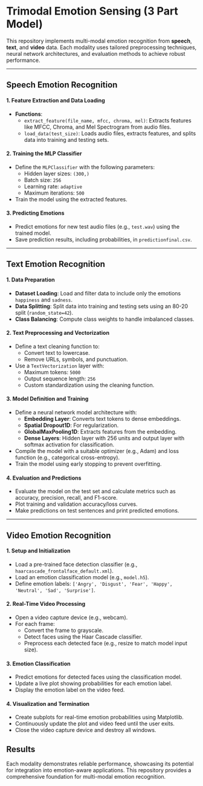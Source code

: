# **Trimodal Emotion Sensing (3 Part Model)**

This repository implements multi-modal emotion recognition from **speech**, **text**, and **video** data. Each modality uses tailored preprocessing techniques, neural network architectures, and evaluation methods to achieve robust performance.

---

## **Speech Emotion Recognition**

#### 1. **Feature Extraction and Data Loading**  
- **Functions**:  
  - `extract_feature(file_name, mfcc, chroma, mel)`: Extracts features like MFCC, Chroma, and Mel Spectrogram from audio files.  
  - `load_data(test_size)`: Loads audio files, extracts features, and splits data into training and testing sets.  

#### 2. **Training the MLP Classifier**  
- Define the `MLPClassifier` with the following parameters:  
  - Hidden layer sizes: `(300,)`  
  - Batch size: `256`  
  - Learning rate: `adaptive`  
  - Maximum iterations: `500`  
- Train the model using the extracted features.

#### 3. **Predicting Emotions**  
- Predict emotions for new test audio files (e.g., `test.wav`) using the trained model.  
- Save prediction results, including probabilities, in `predictionfinal.csv`.

---

## **Text Emotion Recognition**

#### 1. **Data Preparation**  
- **Dataset Loading**: Load and filter data to include only the emotions `happiness` and `sadness`.  
- **Data Splitting**: Split data into training and testing sets using an 80-20 split (`random_state=42`).  
- **Class Balancing**: Compute class weights to handle imbalanced classes.  

#### 2. **Text Preprocessing and Vectorization**  
- Define a text cleaning function to:  
  - Convert text to lowercase.  
  - Remove URLs, symbols, and punctuation.  
- Use a `TextVectorization` layer with:  
  - Maximum tokens: `5000`  
  - Output sequence length: `256`  
  - Custom standardization using the cleaning function.  

#### 3. **Model Definition and Training**  
- Define a neural network model architecture with:  
  - **Embedding Layer**: Converts text tokens to dense embeddings.  
  - **Spatial Dropout1D**: For regularization.  
  - **GlobalMaxPooling1D**: Extracts features from the embedding.  
  - **Dense Layers**: Hidden layer with 256 units and output layer with softmax activation for classification.  
- Compile the model with a suitable optimizer (e.g., Adam) and loss function (e.g., categorical cross-entropy).  
- Train the model using early stopping to prevent overfitting.  

#### 4. **Evaluation and Predictions**  
- Evaluate the model on the test set and calculate metrics such as accuracy, precision, recall, and F1-score.  
- Plot training and validation accuracy/loss curves.  
- Make predictions on test sentences and print predicted emotions.  

---

## **Video Emotion Recognition**

#### 1. **Setup and Initialization**  
- Load a pre-trained face detection classifier (e.g., `haarcascade_frontalface_default.xml`).  
- Load an emotion classification model (e.g., `model.h5`).  
- Define emotion labels: `['Angry', 'Disgust', 'Fear', 'Happy', 'Neutral', 'Sad', 'Surprise']`.  

#### 2. **Real-Time Video Processing**  
- Open a video capture device (e.g., webcam).  
- For each frame:  
  - Convert the frame to grayscale.  
  - Detect faces using the Haar Cascade classifier.  
  - Preprocess each detected face (e.g., resize to match model input size).  

#### 3. **Emotion Classification**  
- Predict emotions for detected faces using the classification model.  
- Update a live plot showing probabilities for each emotion label.  
- Display the emotion label on the video feed.  

#### 4. **Visualization and Termination**  
- Create subplots for real-time emotion probabilities using Matplotlib.  
- Continuously update the plot and video feed until the user exits.  
- Close the video capture device and destroy all windows.


## **Results**
Each modality demonstrates reliable performance, showcasing its potential for integration into emotion-aware applications. This repository provides a comprehensive foundation for multi-modal emotion recognition.  
